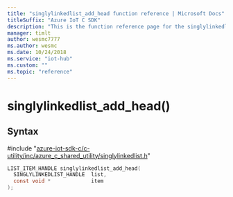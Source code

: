```yaml
---                             
title: "singlylinkedlist_add_head function reference | Microsoft Docs" 
titleSuffix: "Azure IoT C SDK"            
description: "This is the function reference page for the singlylinkedlist_add_head() function in the Azure IoT C SDK. This SDK is used with Azure IoT Hub and Azure IoT Hub Device Provisioning Service"            
manager: timlt                 
author: wesmc7777              
ms.author: wesmc               
ms.date: 10/24/2018                    
ms.service: "iot-hub"             
ms.custom: ""                
ms.topic: "reference"        
---                            
```


# singlylinkedlist_add_head()

## Syntax

\#include "[azure-iot-sdk-c/c-utility/inc/azure_c_shared_utility/singlylinkedlist.h](../singlylinkedlist-h.md)"  
```C
LIST_ITEM_HANDLE singlylinkedlist_add_head(
  SINGLYLINKEDLIST_HANDLE  list,
  const void *             item
);
```

